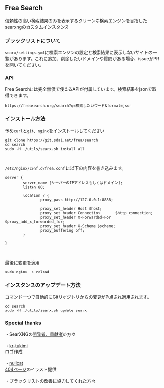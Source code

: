 ## Frea Search
信頼性の高い検索結果のみを表示するクリーンな検索エンジンを目指したsearxngのカスタムインスタンス

### ブラックリストについて
`searx/settings.yml`に検索エンジンの設定と検索結果に表示しないサイトの一覧があります。これに追加、削除したいドメインや質問がある場合、issueかPRを開いてください。

### API
Frea Searchには完全無償で使えるAPIが付属しています。検索結果をjsonで取得できます。
```
https://freasearch.org/search?q=検索したいワード&format=json
```

### インストール方法
予め`curl`と`git`、`nginx`をインストールしてください <br>
```
git clone https://git.sda1.net/frea/search
cd search
sudo -H ./utils/searx.sh install all
```

<br>

`/etc/nginx/conf.d/frea.conf` に以下の内容を書き込みます。

```
server {
        server_name [サーバーのIPアドレスもしくはドメイン];
        listen 80;

        location / {
                proxy_pass http://127.0.0.1:8888;

                proxy_set_header Host $host;
                proxy_set_header Connection       $http_connection;
                proxy_set_header X-Forwarded-For $proxy_add_x_forwarded_for;
                proxy_set_header X-Scheme $scheme;
                proxy_buffering off;
        }
        
}
```

<br>

最後に変更を適用

```
sudo nginx -s reload
```

### インスタンスのアップデート方法
コマンド一つで自動的にGitリポジトリからの変更がPullされ適用されます。
```
cd search
sudo -H ./utils/searx.sh update searx

```

### Special thanks
・SearXNGの[開発者、貢献者](https://github.com/searxng/searxng/graphs/contributors)の方々<br>
<br>
・[kr-tukimi](https://github.com/kr-tukimi) <br>
ロゴ作成 <br>
<br>
・[nullcat](https://github.com/nullnyat) <br>
[404ページ](https://freasearch.org/404)のイラスト提供 <br>
<br>
・ブラックリストの改善に協力してくれた方々<br>



